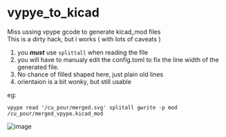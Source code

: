# vypye_to_kicad
Miss ussing vpype gcode to generate kicad_mod files  
This is a dirty hack, but i works ( with lots of caveats )  
1. you ***must*** use `splittall` when reading the file 
2. you will have to manualy edit the config.toml to fix the line width of the generated file. 
3. No chance of filled shaped here, just plain old lines  
4. orientaion is a bit wonky, but still usable

eg:

    vpype read '/cu_pour/merged.svg' splitall gwrite -p mod /cu_pour/merged_vpype.kicad_mod  

  
  
![image](https://user-images.githubusercontent.com/52834821/140616097-857c9ee6-5c70-42f9-9454-5c4733d0c9be.png)
